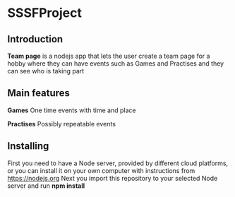 # SSSFProject

## Introduction
**Team page** is a nodejs app that lets the user create a team page for a hobby where they can have events such as Games and Practises and they can see who is taking part

## Main features
**Games** One time events with time and place

**Practises** Possibly repeatable events

## Installing
First you need to have a Node server, provided by different cloud platforms, or you can install it on your own computer with instructions from https://nodejs.org
Next you import this repository to your selected Node server and run
**npm install**


